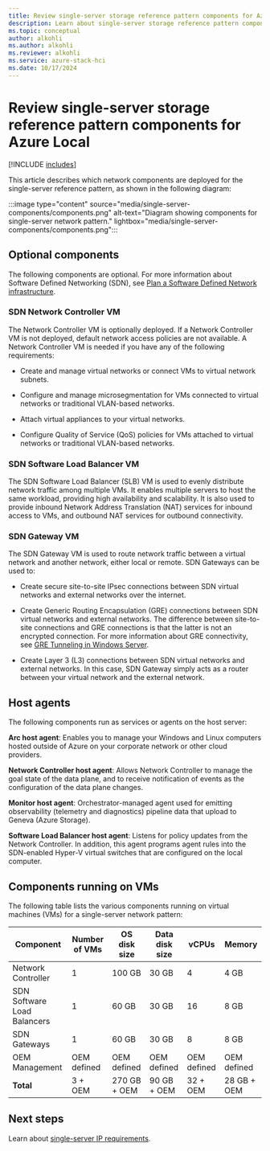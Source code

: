 ```yaml
---
title: Review single-server storage reference pattern components for Azure Local
description: Learn about single-server storage reference pattern components for Azure Local.
ms.topic: conceptual
author: alkohli
ms.author: alkohli
ms.reviewer: alkohli
ms.service: azure-stack-hci
ms.date: 10/17/2024
---
```


# Review single-server storage reference pattern components for Azure Local

[!INCLUDE [includes](../../hci/includes/hci-applies-to-23h2-22h2.md)]

This article describes which network components are deployed for the single-server reference pattern, as shown in the following diagram:

:::image type="content" source="media/single-server-components/components.png" alt-text="Diagram showing components for single-server network pattern." lightbox="media/single-server-components/components.png":::

## Optional components

The following components are optional. For more information about Software Defined Networking (SDN), see [Plan a Software Defined Network infrastructure](../concepts/plan-software-defined-networking-infrastructure.md).

### SDN Network Controller VM

The Network Controller VM is optionally deployed. If a Network Controller VM is not deployed, default network access policies are not available. A Network Controller VM is needed if you have any of the following requirements:

- Create and manage virtual networks or connect VMs to virtual network subnets.

- Configure and manage microsegmentation for VMs connected to virtual networks or traditional VLAN-based networks.

- Attach virtual appliances to your virtual networks.

- Configure Quality of Service (QoS) policies for VMs attached to virtual networks or traditional VLAN-based networks.

### SDN Software Load Balancer VM

The SDN Software Load Balancer (SLB) VM is used to evenly distribute network traffic among multiple VMs. It enables multiple servers to host the same workload, providing high availability and scalability. It is also used to provide inbound Network Address Translation (NAT) services for inbound access to VMs, and outbound NAT services for outbound connectivity.

### SDN Gateway VM

The SDN Gateway VM is used to route network traffic between a virtual network and another network, either local or remote. SDN Gateways can be used to:

- Create secure site-to-site IPsec connections between SDN virtual networks and external networks over the internet.

- Create Generic Routing Encapsulation (GRE) connections between SDN virtual networks and external networks. The difference between site-to-site connections and GRE connections is that the latter is not an encrypted connection. For more information about GRE connectivity, see [GRE Tunneling in Windows Server](/windows-server/remote/remote-access/ras-gateway/gre-tunneling-windows-server).

- Create Layer 3 (L3) connections between SDN virtual networks and external networks. In this case, SDN Gateway simply acts as a router between your virtual network and the external network.

## Host agents

The following components run as services or agents on the host server:

**Arc host agent**: Enables you to manage your Windows and Linux computers hosted outside of Azure on your corporate network or other cloud providers.

**Network Controller host agent**: Allows Network Controller to manage the goal state of the data plane, and to receive notification of events as the configuration of the data plane changes.

**Monitor host agent**: Orchestrator-managed agent used for emitting observability (telemetry and diagnostics) pipeline data that upload to Geneva (Azure Storage).

**Software Load Balancer host agent**: Listens for policy updates from the Network Controller. In addition, this agent programs agent rules into the SDN-enabled Hyper-V virtual switches that are configured on the local computer.

## Components running on VMs

The following table lists the various components running on virtual machines (VMs) for a single-server network pattern:

|Component|Number of VMs|OS disk size|Data disk size|vCPUs|Memory|
|--|--|--|--|--|--|
|Network Controller|1|100 GB|30 GB|4|4 GB|
|SDN Software Load Balancers|1|60 GB|30 GB|16|8 GB|
|SDN Gateways|1|60 GB|30 GB|8|8 GB|
|OEM Management|OEM defined|OEM defined|OEM defined|OEM defined|OEM defined|
|**Total**|3 + OEM|270 GB + OEM|90 GB + OEM|32 + OEM|28 GB + OEM|

## Next steps

Learn about [single-server IP requirements](single-server-ip-requirements.md).